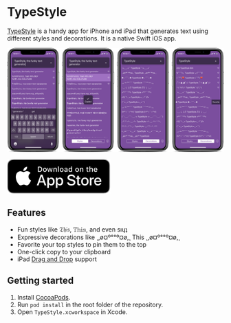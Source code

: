 # TypeStyle

[TypeStyle](https://typestyle.app/) is a handy app for iPhone and iPad that generates text using different styles and decorations. It is a native Swift iOS app.

![TypeStyle app screenshots on iPhone X](media/iphone-x-screenshots.png)

[![Download on the App Store](media/app-store-badge.svg)](https://itunes.apple.com/us/app/typestyle/id1441019779?ls=1&mt=8)

## Features

* Fun styles like 𝔗𝔥𝔦𝔰, 𝕋𝕙𝕚𝕤, and even sıɥʇ
* Expressive decorations like ¸,ø¤º°°º¤ø,¸ This ¸,ø¤º°°º¤ø,¸
* Favorite your top styles to pin them to the top
* One-click copy to your clipboard
* iPad [Drag and Drop](https://developer.apple.com/ios/drag-and-drop/) support

## Getting started

1. Install [CocoaPods](http://cocoapods.org/).
2. Run `pod install` in the root folder of the repository.
5. Open `TypeStyle.xcworkspace` in Xcode.
